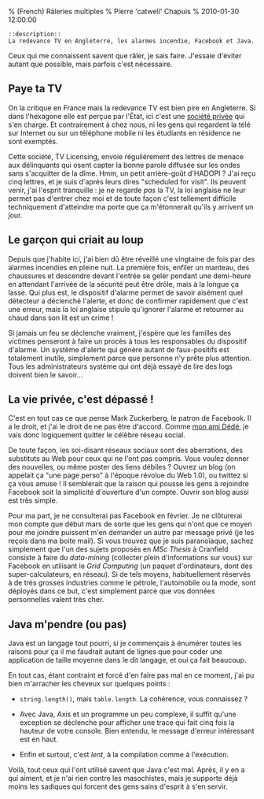 % (French) Râleries multiples
% Pierre 'catwell' Chapuis
% 2010-01-30 12:00:00

    ::description::
    La redevance TV en Angleterre, les alarmes incendie, Facebook et Java.


Ceux qui me connaissent savent que râler, je sais faire. J'essaie d'éviter autant que possible, mais parfois c'est nécessaire.

## Paye ta TV

On la critique en France mais la redevance TV est bien pire en Angleterre. Si dans l'hexagone elle est perçue par l'État, ici c'est une [société privée](http://www.tvlicensing.co.uk) qui s'en charge. Et contrairement à chez nous, ni les gens qui regardent la télé sur Internet ou sur un téléphone mobile ni les étudiants en résidence ne sont exemptés.

Cette société, TV Licensing, envoie régulièrement des lettres de menace aux délinquants qui osent capter la bonne parole diffusée sur les ondes sans s'acquitter de la dîme. Hmm, un petit arrière-goût d'HADOPI ? J'ai reçu cinq lettres, et je suis d'après leurs dires "scheduled for visit". Ils peuvent venir, j'ai l'esprit tranquille : je ne regarde *pas* la TV, la loi anglaise ne leur permet pas d'entrer chez moi et de toute façon c'est tellement difficile techniquement d'atteindre ma porte que ça m'étonnerait qu'ils y arrivent un jour.

## Le garçon qui criait au loup

Depuis que j'habite ici, j'ai bien dû être réveillé une vingtaine de fois par des alarmes incendies en pleine nuit. La première fois, enfiler un manteau, des chaussures et descendre devant l'entrée se geler pendant une demi-heure en attendant l'arrivée de la sécurité peut être drôle, mais à la longue ça lasse. Qui plus est, le dispositif d'alarme permet de savoir aisément quel détecteur a déclenché l'alerte, et donc de confirmer rapidement que c'est une erreur, mais la loi anglaise stipule qu'ignorer l'alarme et retourner au chaud dans son lit est un crime !

Si jamais un feu se déclenche vraiment, j'espère que les familles des victimes penseront à faire un procès à tous les responsables du dispositif d'alarme. Un système d'alerte qui génère autant de faux-positifs est totalement inutile, simplement parce que personne n'y prête plus attention. Tous les administrateurs système qui ont déjà essayé de lire des logs doivent bien le savoir...

## La vie privée, c'est dépassé !

C'est en tout cas ce que pense Mark Zuckerberg, le patron de Facebook. Il a le droit, et j'ai le droit de ne pas être d'accord. Comme [mon ami Dédé](http://www.alain-bazot.fr/index.php/la-vie-privee-un-concept-depasse/), je vais donc logiquement quitter le célèbre réseau social.

De toute façon, les soi-disant réseaux sociaux sont des aberrations, des substituts au Web pour ceux qui ne l'ont pas compris. Vous voulez donner des nouvelles, ou même poster des liens débiles ? Ouvrez un blog (on appelait ça "une page perso" à l'époque révolue du Web 1.0), ou twittez si ça vous amuse ! Il semblerait que la raison qui pousse les gens à rejoindre Facebook soit la simplicité d'ouverture d'un compte. Ouvrir son blog aussi est très simple.

Pour ma part, je ne consulterai pas Facebook en février. Je ne clôturerai mon compte que début mars de sorte que les gens qui n'ont que ce moyen pour me joindre puissent m'en demander un autre par message privé (je les reçois dans ma boite mail). Si vous trouvez que je suis paranoïaque, sachez simplement que l'un des sujets proposés en *MSc Thesis* à Cranfield consiste à faire du *data-mining* (collecter plein d'informations sur vous) sur Facebook en utilisant le *Grid Computing* (un paquet d'ordinateurs, dont des super-calculateurs, en réseau). Si de tels moyens, habituellement réservés à de très grosses industries comme le pétrole, l'automobile ou la mode, sont déployés dans ce but, c'est simplement parce que vos données personnelles valent très cher.

## Java m'pendre (ou pas)

Java est un langage tout pourri, si je commençais à énumérer toutes les raisons pour ça il me faudrait autant de lignes que pour coder une application de taille moyenne dans le dit langage, et oui ça fait beaucoup.

En tout cas, étant contraint et forcé d'en faire pas mal en ce moment, j'ai pu bien m'arracher les cheveux sur quelques points :

- `string.length()`, mais `table.length`. La cohérence, vous connaissez ?

- Avec Java, Axis et un programme un peu complexe, il suffit qu'une exception se déclenche pour afficher une trace qui fait cinq fois la hauteur de votre console. Bien entendu, le message d'erreur intéressant est en haut.

- Enfin et surtout, c'est *lent*, à la compilation comme à l'exécution.

Voilà, tout ceux qui l'ont utilisé savent que Java c'est mal. Après, il y en a qui aiment, et je n'ai rien contre les masochistes, mais je supporte déjà moins les sadiques qui forcent des gens sains d'esprit à s'en servir.
